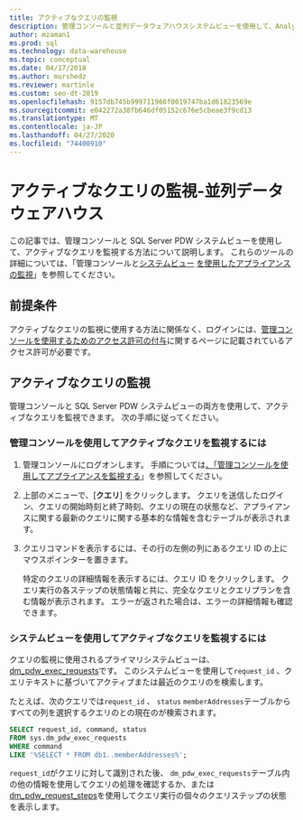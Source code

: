 ```yaml
---
title: アクティブなクエリの監視
description: 管理コンソールと並列データウェアハウスシステムビューを使用して、Analytics Platform System のアクティブなクエリを監視します。
author: mzaman1
ms.prod: sql
ms.technology: data-warehouse
ms.topic: conceptual
ms.date: 04/17/2018
ms.author: murshedz
ms.reviewer: martinle
ms.custom: seo-dt-2019
ms.openlocfilehash: 9157db745b999711966f0019747ba1d61823569e
ms.sourcegitcommit: e042272a38fb646df05152c676e5cbeae3f9cd13
ms.translationtype: MT
ms.contentlocale: ja-JP
ms.lasthandoff: 04/27/2020
ms.locfileid: "74400910"
---
```

# <a name="monitoring-active-queries---parallel-data-warehouse"></a>アクティブなクエリの監視-並列データウェアハウス
この記事では、管理コンソールと SQL Server PDW システムビューを使用して、アクティブなクエリを監視する方法について説明します。 これらのツールの詳細については、「管理コンソールと[システムビュー](tsql-system-views.md) [を使用したアプライアンスの監視](monitor-the-appliance-by-using-the-admin-console.md)」を参照してください。  
  
## <a name="prerequisites"></a>前提条件  
アクティブなクエリの監視に使用する方法に関係なく、ログインには、[管理コンソールを使用するためのアクセス許可の付与](grant-permissions.md#grant-permissions-to-use-the-admin-console)に関するページに記載されているアクセス許可が必要です。  
  
## <a name="monitor-active-queries"></a><a name="PermsAdminConsole"></a>アクティブなクエリの監視  
管理コンソールと SQL Server PDW システムビューの両方を使用して、アクティブなクエリを監視できます。 次の手順に従ってください。  
  
### <a name="to-monitor-active-queries-by-using-the-admin-console"></a>管理コンソールを使用してアクティブなクエリを監視するには  
  
1.  管理コンソールにログオンします。 手順については[、「管理コンソールを使用してアプライアンスを監視する](monitor-the-appliance-by-using-the-admin-console.md)」を参照してください。  
  
2.  上部のメニューで、[**クエリ**] をクリックします。 クエリを送信したログイン、クエリの開始時刻と終了時刻、クエリの現在の状態など、アプライアンスに関する最新のクエリに関する基本的な情報を含むテーブルが表示されます。  
  
3.  クエリコマンドを表示するには、その行の左側の列にあるクエリ ID の上にマウスポインターを置きます。  
  
    特定のクエリの詳細情報を表示するには、クエリ ID をクリックします。 クエリ実行の各ステップの状態情報と共に、完全なクエリとクエリプランを含む情報が表示されます。 エラーが返された場合は、エラーの詳細情報も確認できます。 <!-- MISSING LINKS See [Understanding Query Plans &#40;SQL Server PDW&#41;](../sqlpdw/understanding-query-plans-sql-server-pdw.md) for information on how to interpret the query plan information available in the Admin Console.  -->
  
### <a name="to-monitor-active-queries-by-using-the-system-views"></a>システムビューを使用してアクティブなクエリを監視するには  
クエリの監視に使用されるプライマリシステムビューは、 [dm_pdw_exec_requests](../relational-databases/system-dynamic-management-views/sys-dm-pdw-exec-requests-transact-sql.md)です。 このシステムビューを使用して`request_id` 、クエリテキストに基づいてアクティブまたは最近のクエリのを検索します。  
  
たとえば、次のクエリでは`request_id` 、 `status` `memberAddresses`テーブルからすべての列を選択するクエリのとの現在のが検索されます。  
  
```sql  
SELECT request_id, command, status   
FROM sys.dm_pdw_exec_requests   
WHERE command   
LIKE '%SELECT * FROM db1..memberAddresses%';  
```  
  
`request_id`がクエリに対して識別された後、 `dm_pdw_exec_requests`テーブル内の他の情報を使用してクエリの処理を確認するか、または[dm_pdw_request_steps](../relational-databases/system-dynamic-management-views/sys-dm-pdw-request-steps-transact-sql.md)を使用してクエリ実行の個々のクエリステップの状態を表示します。  
  
<!-- MISSING LINKS 
## See Also  
[Common Metadata Query Examples &#40;SQL Server PDW&#41;](../sqlpdw/common-metadata-query-examples-sql-server-pdw.md)  
-->
  

